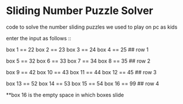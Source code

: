 # Sliding Number Puzzle Solver
 code to solve the number sliding puzzles we used to play on pc as kids 

enter the input as follows ::

box 1 == 22    box 2 == 23    box 3 == 24    box 4 == 25  ## row 1

box 5 == 32    box 6 == 33    box 7 == 34    box 8 == 35  ## row 2

box 9 == 42    box 10 == 43   box 11 == 44   box 12 == 45  ## row 3

box 13 == 52   box 14 == 53   box 15 == 54   box 16 == 99  ## row 4

**box 16 is the empty space in which boxes slide
